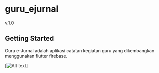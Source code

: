 # guru_ejurnal

v.1.0

## Getting Started

Guru e-Jurnal adalah aplikasi catatan kegiatan guru yang dikembangkan menggunakan flutter firebase.

[![Alt text](https://prnt.sc/RC7hOz6wu3sI)]
